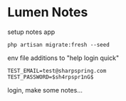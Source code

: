 # Lumen Notes


setup notes app

`php artisan migrate:fresh --seed`

env file additions to "help login quick"

```dotenv
TEST_EMAIL=test@sharpspring.com
TEST_PASSWORD=$sh4rpspr1nG$
```

login, make some notes...
